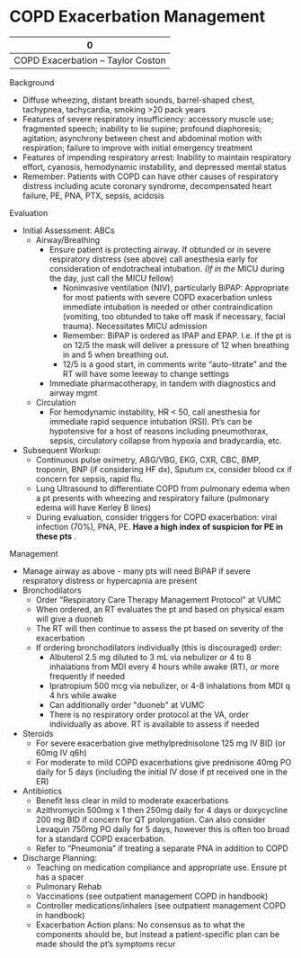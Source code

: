 # COPD Exacerbation Management

| 0                                 |
|-----------------------------------|
| COPD Exacerbation – Taylor Coston |

Background

-   Diffuse wheezing, distant breath sounds, barrel-shaped chest,
    tachypnea, tachycardia, smoking >20 pack years
-   Features of severe respiratory insufficiency: accessory muscle use;
    fragmented speech; inability to lie supine; profound diaphoresis;
    agitation; asynchrony between chest and abdominal motion with
    respiration; failure to improve with initial emergency treatment
-   Features of impending respiratory arrest: Inability to maintain
    respiratory effort, cyanosis, hemodynamic instability, and depressed
    mental status
-   Remember: Patients with COPD can have other causes of respiratory
    distress including acute coronary syndrome, decompensated heart
    failure, PE, PNA, PTX, sepsis, acidosis

Evaluation

-   Initial Assessment: ABCs
    -   Airway/Breathing
        -   Ensure patient is protecting airway. If obtunded or in
            severe respiratory distress (see above) call anesthesia
            early for consideration of endotracheal intubation. *(If in
            the* MICU during the day, just call the MICU fellow)
            -   Noninvasive ventilation (NIV), particularly BiPAP:
                Appropriate for most patients with severe COPD
                exacerbation unless immediate intubation is needed or
                other contraindication (vomiting, too obtunded to take
                off mask if necessary, facial trauma). Necessitates MICU
                admission
            -   Remember: BiPAP is ordered as IPAP and EPAP. I.e. if the
                pt is on 12/5 the mask will deliver a pressure of 12
                when breathing in and 5 when breathing out.
            -   12/5 is a good start, in comments write “auto-titrate”
                and the RT will have some leeway to change settings
        -   Immediate pharmacotherapy, in tandem with diagnostics and
            airway mgmt
    -   Circulation
        -   For hemodynamic instability, HR \< 50, call anesthesia for
            immediate rapid sequence intubation (RSI). Pt’s can be
            hypotensive for a host of reasons including pneumothorax,
            sepsis, circulatory collapse from hypoxia and bradycardia,
            etc.
-   Subsequent Workup:
    -   Continuous pulse oximetry, ABG/VBG, EKG, CXR, CBC, BMP,
        troponin, BNP (if considering HF dx), Sputum cx, consider blood
        cx if concern for sepsis, rapid flu.
    -   Lung Ultrasound to differentiate COPD from pulmonary edema when
        a pt presents with wheezing and respiratory failure (pulmonary
        edema will have Kerley B lines)
    -   During evaluation, consider triggers for COPD exacerbation:
        viral infection (70%), PNA, PE. **Have a high index of suspicion
        for PE in these pts** .

Management

-   Manage airway
    as above - many pts will need BiPAP if severe respiratory distress
    or hypercapnia are present
-   Bronchodilators
    -   Order “Respiratory Care Therapy Management Protocol” at VUMC
    -   When ordered, an RT evaluates the pt and based on physical exam
        will give a duoneb
    -   The RT will then continue to assess the pt based on severity of
        the exacerbation
    -   If ordering bronchodilators individually (this is discouraged)
        order:
        -   Albuterol 2.5 mg diluted to 3 mL via nebulizer or 4 to 8
            inhalations from MDI every 4 hours while awake (RT), or more
            frequently if needed
        -   Ipratropium 500 mcg via nebulizer, or 4-8 inhalations from
            MDI q 4 hrs while awake
        -   Can additionally order "duoneb" at VUMC
        -   There is no respiratory order protocol at the VA, order
            individually as above. RT is available to assess if needed
-   Steroids
    -   For severe exacerbation give methylprednisolone 125 mg IV BID
        (or 60mg IV q6h)
    -   For moderate to mild COPD exacerbations give prednisone 40mg PO
        daily for 5 days (including the initial IV dose if pt received
        one in the ER)
-   Antibiotics
    -   Benefit less clear in mild to moderate exacerbations
    -   Azithromycin 500mg x 1 then 250mg daily for 4 days or
        doxycycline 200 mg BID if concern for QT prolongation. Can also
        consider Levaquin 750mg PO daily for 5 days, however this is
        often too broad for a standard COPD exacerbation.
    -   Refer to “Pneumonia” if treating a separate PNA in addition to
        COPD
-   Discharge Planning:
    -   Teaching on medication compliance and appropriate use. Ensure pt
        has a spacer
    -   Pulmonary Rehab
    -   Vaccinations (see outpatient management COPD in handbook)
    -   Controller medications/inhalers (see outpatient management COPD
        in handbook)
    -   Exacerbation Action plans: No consensus as to what the
        components should be, but instead a patient-specific plan can be
        made should the pt’s symptoms recur
